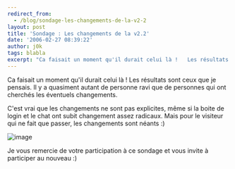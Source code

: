 ```yaml
---
redirect_from:
  - /blog/sondage-les-changements-de-la-v2-2
layout: post
title: 'Sondage : Les changements de la v2.2'
date: '2006-02-27 08:39:22'
author: j0k
tags: blabla
excerpt: "Ca faisait un moment qu'il durait celui là !   Les résultats sont ceux que je pensais. Il y a quasiment autant de personne ravi que de personnes qui ont cherchés les éventuels changements.  \n  \nC'est vrai que les changements ne sont pas explicites, même si la boite de login et le chat ont subit changement assez radicaux.   Mais pour le visiteur qui      …"
---
```


Ca faisait un moment qu'il durait celui là !   Les résultats sont ceux que je pensais. Il y a quasiment autant de personne ravi que de personnes qui ont cherchés les éventuels changements.

C'est vrai que les changements ne sont pas explicites, même si la boite de login et le chat ont subit changement assez radicaux.   Mais pour le visiteur qui ne fait que passer, les changements sont néants :)

 ![image](https://www.j0k3r.net/img/sond/v2.2.png)

Je vous remercie de votre participation à ce sondage et vous invite à participer au nouveau :)

